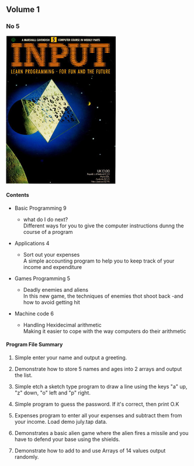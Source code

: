 ## Volume 1

### No 5

![Input Vol 1 No 5](input_vol1_no5.jpg)

#### Contents

+ Basic Programming 9
  + what do I do next?</br>
    Different ways for you to give the computer instructions dunng the course of a program

+ Applications 4
  + Sort out your expenses</br>
  A simple accounting program to help you to keep track of your income and expenditure

+ Games Programming 5
  + Deadly enemies and aliens</br>
  In this new game, the techniques of enemies thot shoot back -and how to avoid getting hit

+ Machine code 6
  + Handling Hexidecimal arithmetic</br>
  Making it easier to cope with the way computers do their arithmetic




#### Program File Summary

1. Simple enter your name and output a greeting.

2. Demonstrate how to store 5 names and ages into 2 arrays and output the list.

3. Simple etch a sketch type program to draw a line using the keys "a" up, "z" down, "o" left and "p" right.

4. Simple program to guess the password. If it's correct, then print O.K

5. Expenses program to enter all your expenses and subtract them from your income. Load  demo july.tap data.

6. Demonstrates a basic alien game where the alien fires a missile and you have to defend your base using the shields.

7. Demonstrate how to add to and use Arrays of 14 values output randomly.